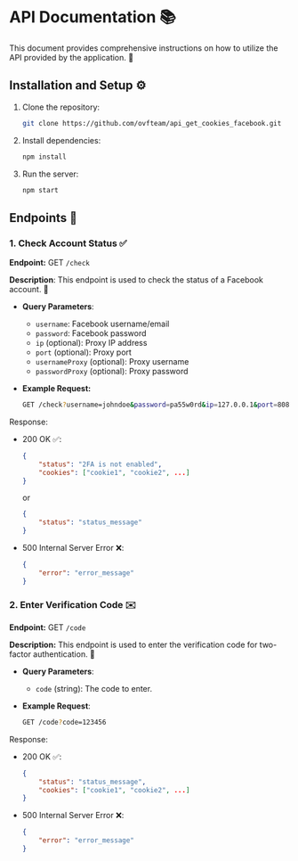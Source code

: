 # API Documentation 📚

This document provides comprehensive instructions on how to utilize the API provided by the application. 🚀

## Installation and Setup ⚙️

1. Clone the repository:

    ```bash
    git clone https://github.com/ovfteam/api_get_cookies_facebook.git
    ```

2. Install dependencies:

    ```bash
    npm install
    ```

3. Run the server:

    ```bash
    npm start
    ```

## Endpoints 📍

### 1. Check Account Status ✅

**Endpoint:** GET `/check`

**Description**: This endpoint is used to check the status of a Facebook account. 📲

- **Query Parameters**:

  - `username`: Facebook username/email
  - `password`: Facebook password
  - `ip` (optional): Proxy IP address
  - `port` (optional): Proxy port
  - `usernameProxy` (optional): Proxy username
  - `passwordProxy` (optional): Proxy password

- **Example Request:**

    ```bash
    GET /check?username=johndoe&password=pa55w0rd&ip=127.0.0.1&port=8080&usernameProxy=proxyuser&passwordProxy=proxypassword
    ```

Response:

- 200 OK ✅:

    ```json
    {
        "status": "2FA is not enabled",
        "cookies": ["cookie1", "cookie2", ...]
    }
    ```

    or

    ```json
    {
        "status": "status_message"
    }
    ```

- 500 Internal Server Error ❌:

    ```json
    {
        "error": "error_message"
    }
    ```

### 2. Enter Verification Code ✉️

**Endpoint:** GET `/code`

**Description:** This endpoint is used to enter the verification code for two-factor authentication. 🔐

- **Query Parameters**:
  - `code` (string): The code to enter.

- **Example Request**:

    ```bash
    GET /code?code=123456
    ```

Response:

- 200 OK ✅:

    ```json
    {
        "status": "status_message",
        "cookies": ["cookie1", "cookie2", ...]
    }
    ```

- 500 Internal Server Error ❌:

    ```json
    {
        "error": "error_message"
    }
    ```
